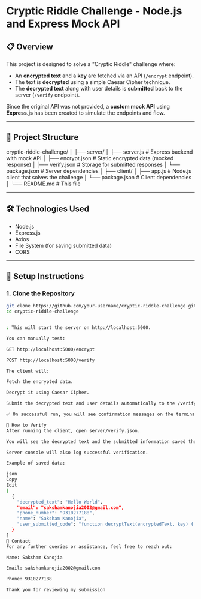 # Cryptic Riddle Challenge - Node.js and Express Mock API

## 📋 Overview
This project is designed to solve a "Cryptic Riddle" challenge where:
- An **encrypted text** and a **key** are fetched via an API (`/encrypt` endpoint).
- The text is **decrypted** using a simple Caesar Cipher technique.
- The **decrypted text** along with user details is **submitted** back to the server (`/verify` endpoint).

Since the original API was not provided, a **custom mock API** using **Express.js** has been created to simulate the endpoints and flow.

---

## 📂 Project Structure

cryptic-riddle-challenge/ │ ├── server/ │ ├── server.js # Express backend with mock API │ ├── encrypt.json # Static encrypted data (mocked response) │ ├── verify.json # Storage for submitted responses │ └── package.json # Server dependencies │ ├── client/ │ ├── app.js # Node.js client that solves the challenge │ └── package.json # Client dependencies │ └── README.md # This file



---

## 🛠️ Technologies Used
- Node.js
- Express.js
- Axios
- File System (for saving submitted data)
- CORS

---

## 🚀 Setup Instructions

### 1. Clone the Repository

```bash
git clone https://github.com/your-username/cryptic-riddle-challenge.git
cd cryptic-riddle-challenge


: This will start the server on http://localhost:5000.

You can manually test:

GET http://localhost:5000/encrypt

POST http://localhost:5000/verify

The client will:

Fetch the encrypted data.

Decrypt it using Caesar Cipher.

Submit the decrypted text and user details automatically to the /verify endpoint.

✅ On successful run, you will see confirmation messages on the terminal!

🧪 How to Verify
After running the client, open server/verify.json.

You will see the decrypted text and the submitted information saved there.

Server console will also log successful verification.

Example of saved data:

json
Copy
Edit
[
  {
    "decrypted_text": "Hello World",
    "email": "sakshamkanojia2002@gmail.com",
    "phone_number": "9310277188",
    "name": "Saksham Kanojia",
    "user_submitted_code": "function decryptText(encryptedText, key) {...}"
  }
]
📩 Contact
For any further queries or assistance, feel free to reach out:

Name: Saksham Kanojia

Email: sakshamkanojia2002@gmail.com

Phone: 9310277188

Thank you for reviewing my submission
